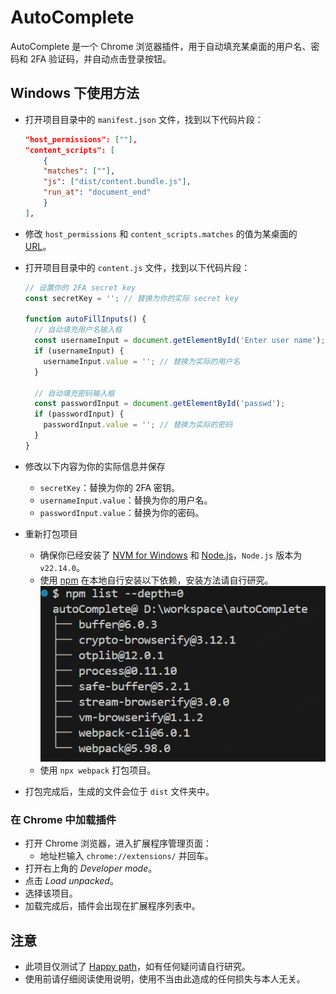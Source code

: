 # AutoComplete

AutoComplete 是一个 Chrome 浏览器插件，用于自动填充某桌面的用户名、密码和 2FA 验证码，并自动点击登录按钮。

## Windows 下使用方法

- 打开项目目录中的 `manifest.json` 文件，找到以下代码片段：

    ```json
    "host_permissions": [""],
    "content_scripts": [
        {
        "matches": [""],
        "js": ["dist/content.bundle.js"],
        "run_at": "document_end"
        }
    ],
    ```

- 修改 `host_permissions` 和 `content_scripts.matches` 的值为某桌面的 [URL](https://en.wikipedia.org/wiki/URL)。
- 打开项目目录中的 `content.js` 文件，找到以下代码片段：

   ```js
   // 设置你的 2FA secret key
   const secretKey = ''; // 替换为你的实际 secret key

   function autoFillInputs() {
     // 自动填充用户名输入框
     const usernameInput = document.getElementById('Enter user name');
     if (usernameInput) {
       usernameInput.value = ''; // 替换为实际的用户名
     }

     // 自动填充密码输入框
     const passwordInput = document.getElementById('passwd');
     if (passwordInput) {
       passwordInput.value = ''; // 替换为实际的密码
     }
   }
   ```

- 修改以下内容为你的实际信息并保存
    - `secretKey`：替换为你的 2FA 密钥。
    - `usernameInput.value`：替换为你的用户名。
    - `passwordInput.value`：替换为你的密码。
- 重新打包项目
    - 确保你已经安装了 [NVM for Windows](https://github.com/coreybutler/nvm-windows) 和 [Node.js](https://nodejs.org/en)，`Node.js` 版本为 `v22.14.0`。
    - 使用 [npm](https://www.npmjs.com/) 在本地自行安装以下依赖，安装方法请自行研究。
        ![alt text](./images/dependency.png)
    - 使用 `npx webpack` 打包项目。
- 打包完成后，生成的文件会位于 `dist` 文件夹中。

### 在 Chrome 中加载插件

- 打开 Chrome 浏览器，进入扩展程序管理页面：
    - 地址栏输入 `chrome://extensions/` 并回车。
- 打开右上角的 *Developer mode*。
- 点击 *Load unpacked*。
- 选择该项目。
- 加载完成后，插件会出现在扩展程序列表中。

## 注意

- 此项目仅测试了 [Happy path](https://en.wikipedia.org/wiki/Happy_path)，如有任何疑问请自行研究。
- 使用前请仔细阅读使用说明，使用不当由此造成的任何损失与本人无关。
